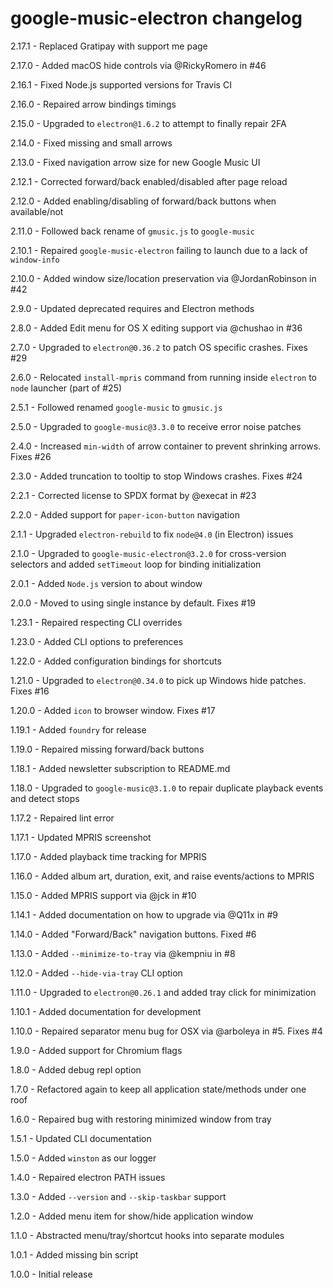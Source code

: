 # google-music-electron changelog
2.17.1 - Replaced Gratipay with support me page

2.17.0 - Added macOS hide controls via @RickyRomero in #46

2.16.1 - Fixed Node.js supported versions for Travis CI

2.16.0 - Repaired arrow bindings timings

2.15.0 - Upgraded to `electron@1.6.2` to attempt to finally repair 2FA

2.14.0 - Fixed missing and small arrows

2.13.0 - Fixed navigation arrow size for new Google Music UI

2.12.1 - Corrected forward/back enabled/disabled after page reload

2.12.0 - Added enabling/disabling of forward/back buttons when available/not

2.11.0 - Followed back rename of `gmusic.js` to  `google-music`

2.10.1 - Repaired `google-music-electron` failing to launch due to a lack of `window-info`

2.10.0 - Added window size/location preservation via @JordanRobinson in #42

2.9.0 - Updated deprecated requires and Electron methods

2.8.0 - Added Edit menu for OS X editing support via @chushao in #36

2.7.0 - Upgraded to `electron@0.36.2` to patch OS specific crashes. Fixes #29

2.6.0 - Relocated `install-mpris` command from running inside `electron` to `node` launcher (part of #25)

2.5.1 - Followed renamed `google-music` to `gmusic.js`

2.5.0 - Upgraded to `google-music@3.3.0` to receive error noise patches

2.4.0 - Increased `min-width` of arrow container to prevent shrinking arrows. Fixes #26

2.3.0 - Added truncation to tooltip to stop Windows crashes. Fixes #24

2.2.1 - Corrected license to SPDX format by @execat in #23

2.2.0 - Added support for `paper-icon-button` navigation

2.1.1 - Upgraded `electron-rebuild` to fix `node@4.0` (in Electron) issues

2.1.0 - Upgraded to `google-music-electron@3.2.0` for cross-version selectors and added `setTimeout` loop for binding initialization

2.0.1 - Added `Node.js` version to about window

2.0.0 - Moved to using single instance by default. Fixes #19

1.23.1 - Repaired respecting CLI overrides

1.23.0 - Added CLI options to preferences

1.22.0 - Added configuration bindings for shortcuts

1.21.0 - Upgraded to `electron@0.34.0` to pick up Windows hide patches. Fixes #16

1.20.0 - Added `icon` to browser window. Fixes #17

1.19.1 - Added `foundry` for release

1.19.0 - Repaired missing forward/back buttons

1.18.1 - Added newsletter subscription to README.md

1.18.0 - Upgraded to `google-music@3.1.0` to repair duplicate playback events and detect stops

1.17.2 - Repaired lint error

1.17.1 - Updated MPRIS screenshot

1.17.0 - Added playback time tracking for MPRIS

1.16.0 - Added album art, duration, exit, and raise events/actions to MPRIS

1.15.0 - Added MPRIS support via @jck in #10

1.14.1 - Added documentation on how to upgrade via @Q11x in #9

1.14.0 - Added "Forward/Back" navigation buttons. Fixed #6

1.13.0 - Added `--minimize-to-tray` via @kempniu in #8

1.12.0 - Added `--hide-via-tray` CLI option

1.11.0 - Upgraded to `electron@0.26.1` and added tray click for minimization

1.10.1 - Added documentation for development

1.10.0 - Repaired separator menu bug for OSX via @arboleya in #5. Fixes #4

1.9.0 - Added support for Chromium flags

1.8.0 - Added debug repl option

1.7.0 - Refactored again to keep all application state/methods under one roof

1.6.0 - Repaired bug with restoring minimized window from tray

1.5.1 - Updated CLI documentation

1.5.0 - Added `winston` as our logger

1.4.0 - Repaired electron PATH issues

1.3.0 - Added `--version` and `--skip-taskbar` support

1.2.0 - Added menu item for show/hide application window

1.1.0 - Abstracted menu/tray/shortcut hooks into separate modules

1.0.1 - Added missing bin script

1.0.0 - Initial release
